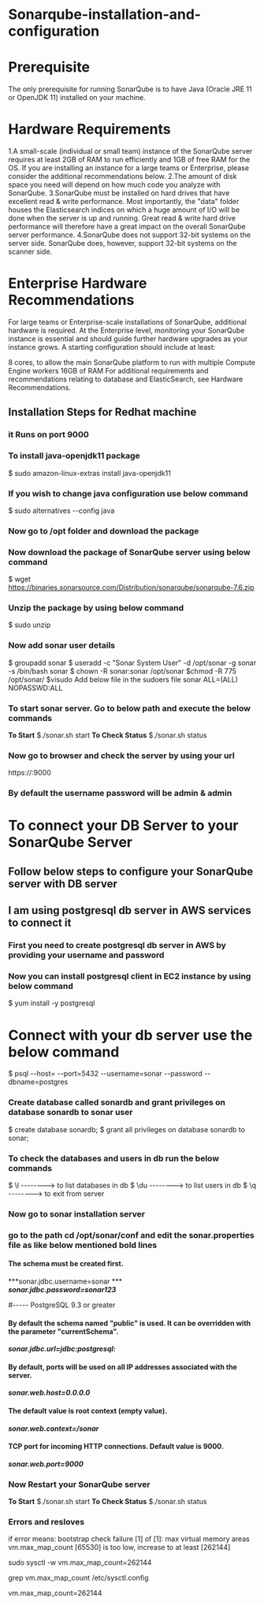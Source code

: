 # Sonarqube-installation-and-configuration

# Prerequisite
The only prerequisite for running SonarQube is to have Java (Oracle JRE 11 or OpenJDK 11) installed on your machine.

# Hardware Requirements

1.A small-scale (individual or small team) instance of the SonarQube server requires at least 2GB of RAM to run efficiently and 1GB of free RAM for the OS. If you are installing an instance for a large teams or Enterprise, please consider the additional recommendations below.
2.The amount of disk space you need will depend on how much code you analyze with SonarQube.
3.SonarQube must be installed on hard drives that have excellent read & write performance. Most importantly, the "data" folder houses the Elasticsearch indices on which a huge amount of I/O will be done when the server is up and running. Great read & write hard drive performance will therefore have a great impact on the overall SonarQube server performance.
4.SonarQube does not support 32-bit systems on the server side. SonarQube does, however, support 32-bit systems on the scanner side.


# Enterprise Hardware Recommendations
For large teams or Enterprise-scale installations of SonarQube, additional hardware is required. At the Enterprise level, monitoring your SonarQube instance is essential and should guide further hardware upgrades as your instance grows. A starting configuration should include at least:

8 cores, to allow the main SonarQube platform to run with multiple Compute Engine workers
16GB of RAM For additional requirements and recommendations relating to database and ElasticSearch, see Hardware Recommendations.

## Installation Steps for Redhat machine
### it Runs on port 9000

### To install java-openjdk11 package
$ sudo amazon-linux-extras install java-openjdk11
### If you wish to change java configuration use below command
$ sudo alternatives --config java
### Now go to /opt folder and download the package
### Now download the package of SonarQube server using below command 
$ wget https://binaries.sonarsource.com/Distribution/sonarqube/sonarqube-7.6.zip

### Unzip the package by using below command
$ sudo unzip <Name of package>
  
### Now add sonar user details
$ groupadd sonar 
$ useradd -c "Sonar System User" -d /opt/sonar -g sonar -s /bin/bash sonar
$ chown -R sonar:sonar /opt/sonar
$chmod -R 775 /opt/sonar/
$visudo
Add below file in the sudoers file 
sonar  ALL=(ALL)  NOPASSWD:ALL

### To start sonar server. Go to below path and execute the below commands
**To Start**
$./sonar.sh start
**To Check Status**
$./sonar.sh status

### Now go to browser and check the server by using your url
https://<ip address>:9000

### By default the username password will be admin & admin

# To connect your DB Server to your SonarQube Server 

## Follow below steps to configure your SonarQube server with DB server

## I am using postgresql db server in AWS services to connect it

### First you need to create postgresql db server in AWS by providing your **username and password**

### Now you can install postgresql client in EC2 instance by using below command

$ yum install -y postgresql

# Connect with your db server use the below command

$ psql --host=<End point of of your db server> --port=5432 --username=sonar --password --dbname=postgres
  
### Create database called sonardb and grant privileges on database sonardb to sonar user

$ create database sonardb;
$ grant all privileges on database sonardb to sonar;

### To check the databases and users in db run the below commands
$ \l     --------> to list databases in db
$ \du    --------> to list users in db
$ \q     --------> to exit from server

### Now go to sonar installation server

### go to the path cd /opt/sonar/conf and edit the sonar.properties file as like below mentioned bold lines

#### The schema must be created first.
***sonar.jdbc.username=sonar ***    
***sonar.jdbc.password=sonar123***

#----- PostgreSQL 9.3 or greater
#### By default the schema named "public" is used. It can be overridden with the parameter "currentSchema".
***sonar.jdbc.url=jdbc:postgresql:<Db server end point you have to give here>***

#### By default, ports will be used on all IP addresses associated with the server.
***sonar.web.host=0.0.0.0***

#### The default value is root context (empty value).
***sonar.web.context=/sonar***

#### TCP port for incoming HTTP connections. Default value is 9000.
***sonar.web.port=9000***

### Now Restart your SonarQube server 
**To Start**
$./sonar.sh start
**To Check Status**
$./sonar.sh status

### Errors and resloves
if error means:
bootstrap check failure [1] of [1]: max virtual memory areas vm.max_map_count [65530] is too low, increase to at least [262144]

sudo sysctl -w vm.max_map_count=262144

grep vm.max_map_count /etc/sysctl.config

vm.max_map_count=262144























